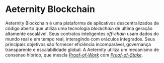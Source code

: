 # Aeternity Blockchain

Aeternity Blockchain é uma plataforma de aplicativos descentralizados de código aberto que utiliza uma tecnologia _blockchain_ de última geração altamente escalável. Seus contratos inteligentes _off-chain_ usam dados do mundo real e em tempo real, interagindo com oráculos integrados. Seus principais objetivos são fornecer eficiência incomparável, governança transparente e escalabilidade global. A Aeternity utiliza um mecanismo de consenso híbrido, que mescla [_Proof-of-Work_](Proof-of-Work.md) com [_Proof-of-Stake_](Proof-of-Stake.md).